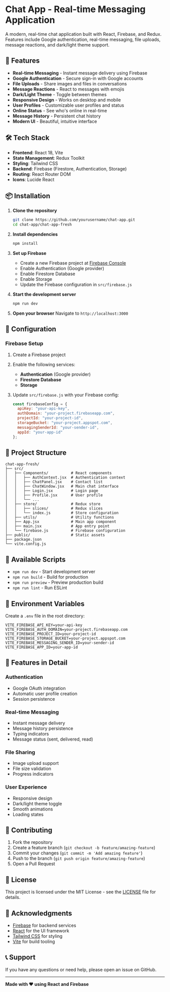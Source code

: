 # Chat App - Real-time Messaging Application

A modern, real-time chat application built with React, Firebase, and Redux. Features include Google authentication, real-time messaging, file uploads, message reactions, and dark/light theme support.

## 🚀 Features

- **Real-time Messaging** - Instant message delivery using Firebase
- **Google Authentication** - Secure sign-in with Google accounts
- **File Uploads** - Share images and files in conversations
- **Message Reactions** - React to messages with emojis
- **Dark/Light Theme** - Toggle between themes
- **Responsive Design** - Works on desktop and mobile
- **User Profiles** - Customizable user profiles and status
- **Online Status** - See who's online in real-time
- **Message History** - Persistent chat history
- **Modern UI** - Beautiful, intuitive interface

## 🛠️ Tech Stack

- **Frontend**: React 18, Vite
- **State Management**: Redux Toolkit
- **Styling**: Tailwind CSS
- **Backend**: Firebase (Firestore, Authentication, Storage)
- **Routing**: React Router DOM
- **Icons**: Lucide React

## 📦 Installation

1. **Clone the repository**
   ```bash
   git clone https://github.com/yourusername/chat-app.git
   cd chat-app/chat-app-fresh
   ```

2. **Install dependencies**
   ```bash
   npm install
   ```

3. **Set up Firebase**
   - Create a new Firebase project at [Firebase Console](https://console.firebase.google.com/)
   - Enable Authentication (Google provider)
   - Enable Firestore Database
   - Enable Storage
   - Update the Firebase configuration in `src/firebase.js`

4. **Start the development server**
   ```bash
   npm run dev
   ```

5. **Open your browser**
   Navigate to `http://localhost:3000`

## 🔧 Configuration

### Firebase Setup

1. Create a Firebase project
2. Enable the following services:
   - **Authentication** (Google provider)
   - **Firestore Database**
   - **Storage**

3. Update `src/firebase.js` with your Firebase config:
   ```javascript
   const firebaseConfig = {
     apiKey: "your-api-key",
     authDomain: "your-project.firebaseapp.com",
     projectId: "your-project-id",
     storageBucket: "your-project.appspot.com",
     messagingSenderId: "your-sender-id",
     appId: "your-app-id"
   };
   ```

## 📁 Project Structure

```
chat-app-fresh/
├── src/
│   ├── Components/          # React components
│   │   ├── AuthContext.jsx  # Authentication context
│   │   ├── ChatPanel.jsx    # Contact list
│   │   ├── ChatWindow.jsx   # Main chat interface
│   │   ├── Login.jsx        # Login page
│   │   ├── Profile.jsx      # User profile
│   │   └── ...
│   ├── store/               # Redux store
│   │   ├── slices/          # Redux slices
│   │   └── index.js         # Store configuration
│   ├── utils/               # Utility functions
│   ├── App.jsx              # Main app component
│   ├── main.jsx             # App entry point
│   └── firebase.js          # Firebase configuration
├── public/                  # Static assets
├── package.json
└── vite.config.js
```

## 🚀 Available Scripts

- `npm run dev` - Start development server
- `npm run build` - Build for production
- `npm run preview` - Preview production build
- `npm run lint` - Run ESLint

## 🔐 Environment Variables

Create a `.env` file in the root directory:

```env
VITE_FIREBASE_API_KEY=your-api-key
VITE_FIREBASE_AUTH_DOMAIN=your-project.firebaseapp.com
VITE_FIREBASE_PROJECT_ID=your-project-id
VITE_FIREBASE_STORAGE_BUCKET=your-project.appspot.com
VITE_FIREBASE_MESSAGING_SENDER_ID=your-sender-id
VITE_FIREBASE_APP_ID=your-app-id
```

## 🎨 Features in Detail

### Authentication
- Google OAuth integration
- Automatic user profile creation
- Session persistence

### Real-time Messaging
- Instant message delivery
- Message history persistence
- Typing indicators
- Message status (sent, delivered, read)

### File Sharing
- Image upload support
- File size validation
- Progress indicators

### User Experience
- Responsive design
- Dark/light theme toggle
- Smooth animations
- Loading states

## 🤝 Contributing

1. Fork the repository
2. Create a feature branch (`git checkout -b feature/amazing-feature`)
3. Commit your changes (`git commit -m 'Add amazing feature'`)
4. Push to the branch (`git push origin feature/amazing-feature`)
5. Open a Pull Request

## 📝 License

This project is licensed under the MIT License - see the [LICENSE](LICENSE) file for details.

## 🙏 Acknowledgments

- [Firebase](https://firebase.google.com/) for backend services
- [React](https://reactjs.org/) for the UI framework
- [Tailwind CSS](https://tailwindcss.com/) for styling
- [Vite](https://vitejs.dev/) for build tooling

## 📞 Support

If you have any questions or need help, please open an issue on GitHub.

---

**Made with ❤️ using React and Firebase**
